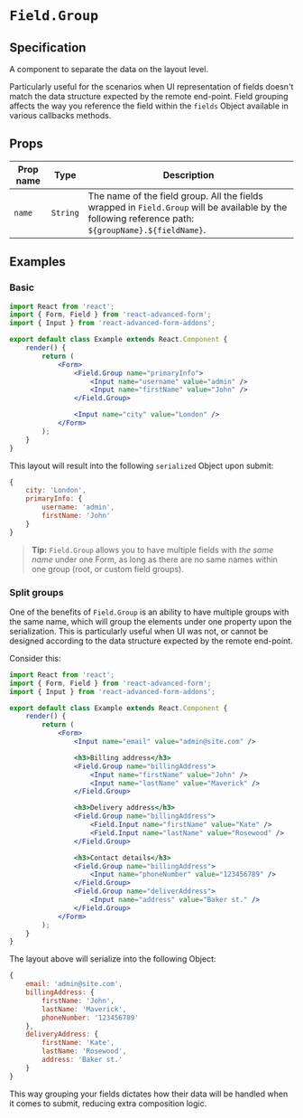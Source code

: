 # `Field.Group`

## Specification

A component to separate the data on the layout level.

Particularly useful for the scenarios when UI representation of fields doesn't match the data structure expected by the remote end-point. Field grouping affects the way you reference the field within the `fields` Object available in various callbacks methods.

## Props

| Prop name | Type | Description |
| --------- | ---- | ----------- |
| `name` | `String` | The name of the field group. All the fields wrapped in `Field.Group` will be available by the following reference path: `${groupName}.${fieldName}`. |

## Examples

### Basic

```jsx
import React from 'react';
import { Form, Field } from 'react-advanced-form';
import { Input } from 'react-advanced-form-addons';

export default class Example extends React.Component {
    render() {
        return (
            <Form>
                <Field.Group name="primaryInfo">
                    <Input name="username" value="admin" />
                    <Input name="firstName" value="John" />
                </Field.Group>

                <Input name="city" value="London" />
            </Form>
        );
    }
}
```

This layout will result into the following `serialized` Object upon submit:

```js
{
    city: 'London',
    primaryInfo: {
        username: 'admin',
        firstName: 'John'
    }
}
```

> **Tip:** `Field.Group` allows you to have multiple fields with _the same name_ under one Form, as long as there are no same names within one group (root, or custom field groups).

### Split groups

One of the benefits of `Field.Group` is an ability to have multiple groups with the same name, which will group the elements under one property upon the serialization. This is particularly useful when UI was not, or cannot be designed according to the data structure expected by the remote end-point.

Consider this:

```jsx
import React from 'react';
import { Form, Field } from 'react-advanced-form';
import { Input } from 'react-advanced-form-addons';

export default class Example extends React.Component {
    render() {
        return (
            <Form>
                <Input name="email" value="admin@site.com" />

                <h3>Billing address</h3>
                <Field.Group name="billingAddress">
                    <Input name="firstName" value="John" />
                    <Input name="lastName" value="Maverick" />
                </Field.Group>

                <h3>Delivery address</h3>
                <Field.Group name="billingAddress">
                    <Field.Input name="firstName" value="Kate" />
                    <Field.Input name="lastName" value="Rosewood" />
                </Field.Group>

                <h3>Contact details</h3>
                <Field.Group name="billingAddress">
                    <Input name="phoneNumber" value="123456789" />
                </Field.Group>
                <Field.Group name="deliverAddress">
                    <Input name="address" value="Baker st." />
                </Field.Group>
            </Form>
        );
    }
}
```

The layout above will serialize into the following Object:

```js
{
    email: 'admin@site.com',
    billingAddress: {
        firstName: 'John',
        lastName: 'Maverick',
        phoneNumber: '123456789'
    },
    deliveryAddress: {
        firstName: 'Kate',
        lastName: 'Rosewood',
        address: 'Baker st.'
    }
}
```

This way grouping your fields dictates how their data will be handled when it comes to submit, reducing extra composition logic.
